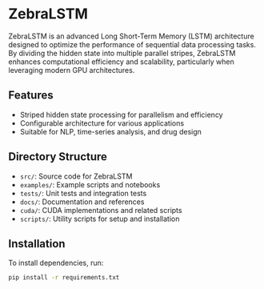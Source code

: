 # ZebraLSTM

ZebraLSTM is an advanced Long Short-Term Memory (LSTM) architecture designed to optimize the performance of sequential data processing tasks. By dividing the hidden state into multiple parallel stripes, ZebraLSTM enhances computational efficiency and scalability, particularly when leveraging modern GPU architectures.

## Features
- Striped hidden state processing for parallelism and efficiency
- Configurable architecture for various applications
- Suitable for NLP, time-series analysis, and drug design

## Directory Structure
- `src/`: Source code for ZebraLSTM
- `examples/`: Example scripts and notebooks
- `tests/`: Unit tests and integration tests
- `docs/`: Documentation and references
- `cuda/`: CUDA implementations and related scripts
- `scripts/`: Utility scripts for setup and installation

## Installation
To install dependencies, run:
```bash
pip install -r requirements.txt
